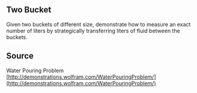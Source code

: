 ## Two Bucket

Given two buckets of different size, demonstrate how to measure an exact number of liters by strategically transferring liters of fluid between the buckets.


## Source

Water Pouring Problem [http://demonstrations.wolfram.com/WaterPouringProblem/](http://demonstrations.wolfram.com/WaterPouringProblem/)
